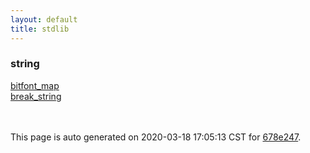 ```yaml
---
layout: default
title: stdlib
---
```



### string

<div class='container'>
<div class='row'>
<div class='col-sm-3'>
<div><a href='string/bitfont_map.html'>bitfont_map</a></div>
</div>
<div class='col-sm-3'>
<div><a href='string/break_string.html'>break_string</a></div>
</div>
<div>&nbsp;</div>
<div>&nbsp;</div>
</div>
</div>



This page is auto generated on 2020-03-18 17:05:13 CST for [678e247](https://github.com/fluffos/fluffos/tree/678e247).


